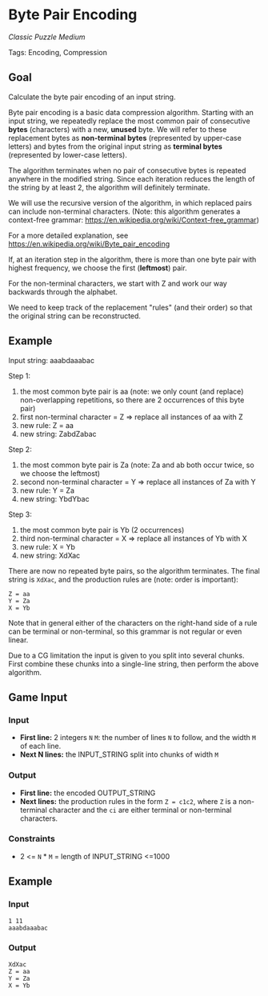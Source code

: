 # Byte Pair Encoding
*Classic Puzzle Medium*

Tags: Encoding, Compression

## Goal

Calculate the byte pair encoding of an input string.

Byte pair encoding is a basic data compression algorithm. Starting with an input string, we repeatedly replace the most common pair of consecutive **bytes** (characters) with a new, **unused** byte. We will refer to these replacement bytes as **non-terminal bytes** (represented by upper-case letters) and bytes from the original input string as **terminal bytes** (represented by lower-case letters).

The algorithm terminates when no pair of consecutive bytes is repeated anywhere in the modified string. Since each iteration reduces the length of the string by at least 2, the algorithm will definitely terminate.

We will use the recursive version of the algorithm, in which replaced pairs can include non-terminal characters. (Note: this algorithm generates a context-free grammar: https://en.wikipedia.org/wiki/Context-free_grammar)

For a more detailed explanation, see https://en.wikipedia.org/wiki/Byte_pair_encoding

If, at an iteration step in the algorithm, there is more than one byte pair with highest frequency, we choose the first (**leftmost**) pair.

For the non-terminal characters, we start with Z and work our way backwards through the alphabet.

We need to keep track of the replacement "rules" (and their order) so that the original string can be reconstructed.

## Example
Input string: aaabdaaabac

Step 1:
1. the most common byte pair is aa (note: we only count (and replace) non-overlapping repetitions, so there are 2 occurrences of this byte pair)
1. first non-terminal character = Z => replace all instances of aa with Z
1. new rule: Z = aa
1. new string: ZabdZabac

Step 2:
1. the most common byte pair is Za (note: Za and ab both occur twice, so we choose the leftmost)
1. second non-terminal character = Y => replace all instances of Za with Y
1. new rule: Y = Za
1. new string: YbdYbac

Step 3:
1. the most common byte pair is Yb (2 occurrences)
1. third non-terminal character = X => replace all instances of Yb with X
1. new rule: X = Yb
1. new string: XdXac

There are now no repeated byte pairs, so the algorithm terminates.
The final string is `XdXac`, and the production rules are (note: order is important):
```
Z = aa
Y = Za
X = Yb
```

Note that in general either of the characters on the right-hand side of a rule can be terminal or non-terminal, so this grammar is not regular or even linear.

Due to a CG limitation the input is given to you split into several chunks. First combine these chunks into a single-line string, then perform the above algorithm.

## Game Input
### Input
* **First line:** 2 integers `N` `M`: the number of lines `N` to follow, and the width `M` of each line.
* **Next N lines:** the INPUT_STRING split into chunks of width `M`

### Output
* **First line:** the encoded OUTPUT_STRING
* **Next lines:** the production rules in the form `Z = c1c2`, where `Z` is a non-terminal character and the `ci` are either terminal or non-terminal characters.

### Constraints
* 2 <= `N` * `M` = length of INPUT_STRING <=1000

## Example
### Input
```
1 11
aaabdaaabac
```
### Output
```
XdXac
Z = aa
Y = Za
X = Yb
```
